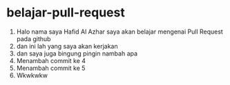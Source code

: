 # belajar-pull-request
1. Halo nama saya Hafid Al Azhar saya akan belajar mengenai Pull Request pada github
2. dan ini lah yang saya akan kerjakan
3. dan saya juga bingung pingin nambah apa
4. Menambah commit ke 4
5. Menambah commit ke 5
6. Wkwkwkw
